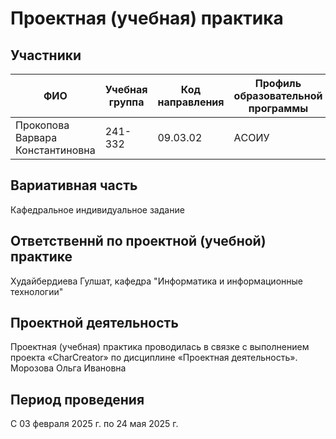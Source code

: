 # Проектная (учебная) практика

## Участники

|             ФИО                | Учебная группа | Код направления | Профиль образовательной программы |
|--------------------------------|----------------|-----------------|-----------------------------------|
|Прокопова Варвара Константиновна| 241-332        | 09.03.02        | AСОИУ                             |

## Вариативная часть
Кафедральное индивидуальное задание

## Ответственнй по проектной (учебной) практике
Худайбердиева Гулшат, кафедра "Информатика и информационные технологии"

## Проектной деятельность
Проектная (учебная) практика проводилась в связке с выполнением проекта «CharCreator» по дисциплине «Проектная деятельность».
Морозова Ольга Ивановна

## Период проведения
С 03 февраля 2025 г. по 24 мая 2025 г.